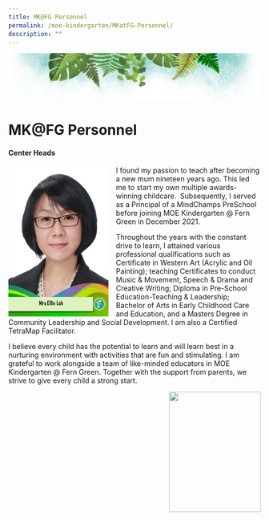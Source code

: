 ```yaml
---
title: MK@FG Personnel
permalink: /moe-kindergarten/MKatFG-Personnel/
description: ""
---
```

![](/images/Banner.png)

# MK@FG Personnel


#### **Center Heads**


<img src="/images/Mrs%20Elfin%20Loh.jpg" style="width:200px;height:300px;margin-right:15px;" align = "left"> I found my passion to teach after becoming a new mum nineteen years ago. This led me to start my own multiple awards-winning childcare.  Subsequently, I served as a Principal of a MindChamps PreSchool before joining MOE Kindergarten @ Fern Green in December 2021.

Throughout the years with the constant drive to learn, I attained various professional qualifications such as Certificate in Western Art (Acrylic and Oil Painting); teaching Certificates to conduct Music & Movement, Speech & Drama and Creative Writing; Diploma in Pre-School Education-Teaching & Leadership; Bachelor of Arts in Early Childhood Care and Education, and a Masters Degree in Community Leadership and Social Development. I am also a Certified TetraMap Facilitator.

I believe every child has the potential to learn and will learn best in a nurturing environment with activities that are fun and stimulating. I am grateful to work alongside a team of like-minded educators in MOE Kindergarten @ Fern Green. Together with the support from parents, we strive to give every child a strong start.



<img src="/images/xxx.png" style="width:183px;height:240px;margin-left:15px;" align = "right">